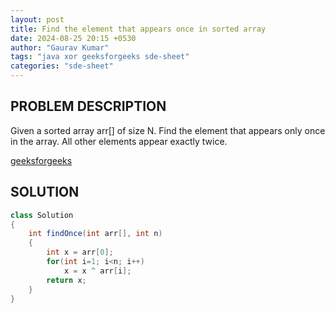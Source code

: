 ```yaml
---
layout: post
title: Find the element that appears once in sorted array
date: 2024-08-25 20:15 +0530
author: "Gaurav Kumar"
tags: "java xor geeksforgeeks sde-sheet"
categories: "sde-sheet"
---
```


## PROBLEM DESCRIPTION

Given a sorted array arr[] of size N. Find the element that appears only once in the array. All other elements appear exactly twice.

[geeksforgeeks](https://www.geeksforgeeks.org/problems/find-the-element-that-appears-once-in-sorted-array0624/1?page=2)

## SOLUTION

```java
class Solution
{
    int findOnce(int arr[], int n)
    {
        int x = arr[0];
        for(int i=1; i<n; i++)
            x = x ^ arr[i];
        return x;
    }
}
```
